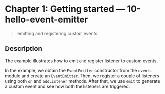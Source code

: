 # Chapter 1: Getting started &mdash; 10-hello-event-emitter
> emitting and registering custom events

## Description
The example illustrates how to emit and register listener to custom events.

In the example, we obtain the `EventEmitter` constructor from the `events` module and create an `EventEmitter`. Then, we register a couple of listeners using both `on` and `addListener` methods. After that, we use `emit` to generate a custom event and see how both the listeners are triggered. 
